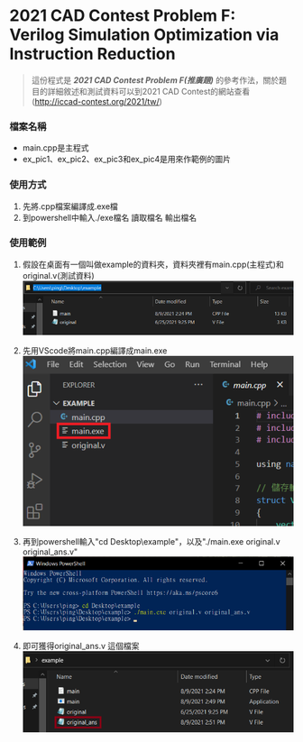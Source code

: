 # 2021 CAD Contest Problem F: Verilog Simulation Optimization via Instruction Reduction
  >這份程式是 _**2021 CAD Contest Problem F(推廣題)**_ 的參考作法，關於題目的詳細敘述和測試資料可以到2021 CAD Contest的網站查看(http://iccad-contest.org/2021/tw/)

### 檔案名稱
  * main.cpp是主程式
  * ex_pic1、ex_pic2、ex_pic3和ex_pic4是用來作範例的圖片

### 使用方式
  1. 先將.cpp檔案編譯成.exe檔
  2. 到powershell中輸入./exe檔名 讀取檔名 輸出檔名

### 使用範例
  1. 假設在桌面有一個叫做example的資料夾，資料夾裡有main.cpp(主程式)和original.v(測試資料)<br>
  ![ex_pic1](https://github.com/tplin1999/2021_CAD_Contest_Problem_F/blob/main/ex_pic1.png)
  
  2. 先用VScode將main.cpp編譯成main.exe<br>
  ![ex_pic1](https://github.com/tplin1999/2021_CAD_Contest_Problem_F/blob/main/ex_pic2.png)
  
  3. 再到powershell輸入"cd Desktop\example"，以及"./main.exe original.v original_ans.v"<br>
  ![ex_pic1](https://github.com/tplin1999/2021_CAD_Contest_Problem_F/blob/main/ex_pic3.png)
  
  4. 即可獲得original_ans.v 這個檔案<br>
  ![ex_pic1](https://github.com/tplin1999/2021_CAD_Contest_Problem_F/blob/main/ex_pic4.png)
